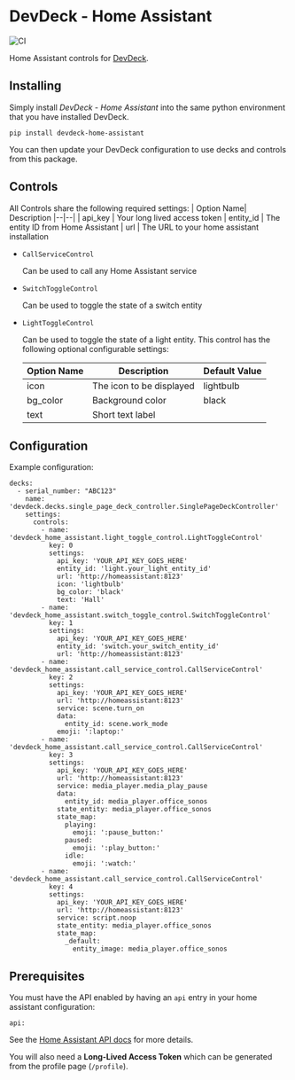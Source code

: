 
# DevDeck - Home Assistant
![CI](https://github.com/jamesridgway/devdeck-home-assistant/workflows/CI/badge.svg?branch=main)

Home Assistant controls for [DevDeck](https://github.com/jamesridgway/devdeck).

## Installing
Simply install *DevDeck - Home Assistant* into the same python environment that you have installed DevDeck.

    pip install devdeck-home-assistant

You can then update your DevDeck configuration to use decks and controls from this package.

## Controls
All Controls share the following required settings:
|  Option Name| Description
|--|--|
| api_key | Your long lived access token
| entity_id | The entity ID from Home Assistant
| url | The URL to your home assistant installation

* `CallServiceControl`

   Can be used to call any Home Assistant service

* `SwitchToggleControl`

   Can be used to toggle the state of a switch entity

* `LightToggleControl`

   Can be used to toggle the state of a light entity. This control has the following optional configurable settings:

	|  Option Name| Description  |Default Value
	|--|--|--|
	| icon | The icon to be displayed | lightbulb
	| bg_color | Background color | black
	| text | Short text label

## Configuration

Example configuration:

    decks:
      - serial_number: "ABC123"
        name: 'devdeck.decks.single_page_deck_controller.SinglePageDeckController'
        settings:
          controls:
            - name: 'devdeck_home_assistant.light_toggle_control.LightToggleControl'
              key: 0
              settings:
                api_key: 'YOUR_API_KEY_GOES_HERE'
                entity_id: 'light.your_light_entity_id'
                url: 'http://homeassistant:8123'
                icon: 'lightbulb'
                bg_color: 'black'
                text: 'Hall'
            - name: 'devdeck_home_assistant.switch_toggle_control.SwitchToggleControl'
              key: 1
              settings:
                api_key: 'YOUR_API_KEY_GOES_HERE'
                entity_id: 'switch.your_switch_entity_id'
                url: 'http://homeassistant:8123'
            - name: 'devdeck_home_assistant.call_service_control.CallServiceControl'
              key: 2
              settings:
                api_key: 'YOUR_API_KEY_GOES_HERE'
                url: 'http://homeassistant:8123'
                service: scene.turn_on
                data:
                  entity_id: scene.work_mode
                emoji: ':laptop:'
            - name: 'devdeck_home_assistant.call_service_control.CallServiceControl'
              key: 3
              settings:
                api_key: 'YOUR_API_KEY_GOES_HERE'
                url: 'http://homeassistant:8123'
                service: media_player.media_play_pause
                data:
                  entity_id: media_player.office_sonos
                state_entity: media_player.office_sonos
                state_map:
                  playing:
                    emoji: ':pause_button:'
                  paused:
                    emoji: ':play_button:'
                  idle:
                    emoji: ':watch:'
            - name: 'devdeck_home_assistant.call_service_control.CallServiceControl'
              key: 4
              settings:
                api_key: 'YOUR_API_KEY_GOES_HERE'
                url: 'http://homeassistant:8123'
                service: script.noop
                state_entity: media_player.office_sonos
                state_map:
                  _default:
                    entity_image: media_player.office_sonos


## Prerequisites

You must have the API enabled by having an `api` entry in your home assistant configuration:

```
api:

```

See the [Home Assistant API docs](https://www.home-assistant.io/integrations/api/) for more details.

You will also need a **Long-Lived Access Token** which can be generated from the profile page (`/profile`).
